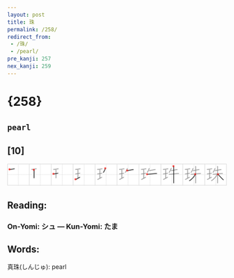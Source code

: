 ```yaml
---
layout: post
title: 珠
permalink: /258/
redirect_from:
 - /珠/
 - /pearl/
pre_kanji: 257
nex_kanji: 259
---
```


# {258}

## `pearl`

## [10]

<div class="stroke"><img src="../images/E78FA0.png" /></div>

## Reading:

### On-Yomi: シュ &mdash; Kun-Yomi: たま

## Words:

真珠(しんじゅ): pearl
